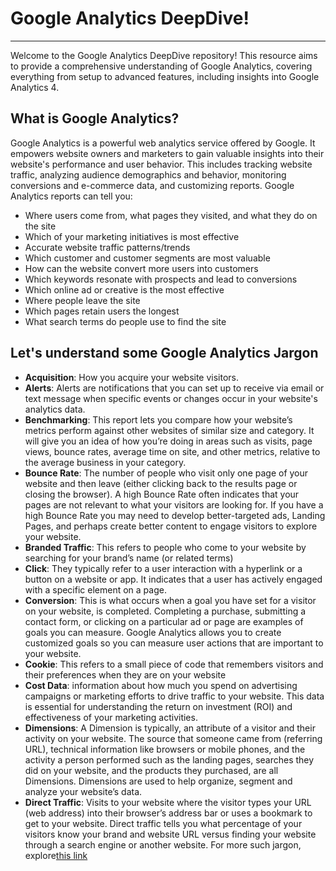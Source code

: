 # Google Analytics DeepDive! 
---
Welcome to the Google Analytics DeepDive repository! This resource aims to provide a comprehensive understanding of Google Analytics, covering everything from setup to advanced features, including insights into Google Analytics 4.

## What is Google Analytics?

Google Analytics is a powerful web analytics service offered by Google. It empowers website owners and marketers to gain valuable insights into their website's performance and user behavior. This includes tracking website traffic, analyzing audience demographics and behavior, monitoring conversions and e-commerce data, and customizing reports. Google Analytics reports can tell you:
-  Where users come from, what pages they visited, and what they do on the site
- Which of your marketing initiatives is most effective
- Accurate website traffic patterns/trends
- Which customer and customer segments are most valuable
- How can the website convert more users into customers
- Which keywords resonate with prospects and lead to conversions
- Which online ad or creative is the most effective
- Where people leave the site
- Which pages retain users the longest
- What search terms do people use to find the site

## Let's understand some Google Analytics Jargon

+ **Acquisition**: How you acquire your website visitors.
+ **Alerts**: Alerts are notifications that you can set up to receive via email or text message when specific events or 
  changes occur in your website's analytics data.
+ **Benchmarking**: This report lets you compare how your website’s metrics perform against other websites of similar size and category. It will give you an idea of how you’re doing in areas such as visits, page views, bounce rates, average time on site, and other metrics, relative to the average business in your category.
+ **Bounce Rate**:  The number of people who visit only one page of your website and then leave (either clicking back to the results page or closing the browser). A high Bounce Rate often indicates that your pages are not relevant to what your visitors are looking for. If you have a high Bounce Rate you may need to develop better-targeted ads, Landing Pages, and perhaps create better content to engage visitors to explore your website.
+ **Branded Traffic**:  This refers to people who come to your website by searching for your brand’s name (or related terms)
+ **Click**: They typically refer to a user interaction with a hyperlink or a button on a website or app. It indicates that a user has actively engaged with a specific element on a page.
+ **Conversion**:  This is what occurs when a goal you have set for a visitor on your website, is completed. Completing a purchase, submitting a contact form, or clicking on a particular ad or page are examples of goals you can measure. Google Analytics allows you to create customized goals so you can measure user actions that are important to your website.
+ **Cookie**:  This refers to a small piece of code that remembers visitors and their preferences when they are on your website
+ **Cost Data**:   information about how much you spend on advertising campaigns or marketing efforts to drive traffic to your website. This data is essential for understanding the return on investment (ROI) and effectiveness of your marketing activities.
+ **Dimensions**:  A Dimension is typically, an attribute of a visitor and their activity on your website. The source that someone came from (referring URL), technical information like browsers or mobile phones, and the activity a person performed such as the landing pages, searches they did on your website, and the products they purchased, are all Dimensions. Dimensions are used to help organize, segment and analyze your website’s data.
+ **Direct Traffic**: Visits to your website where the visitor types your URL (web address) into their browser’s address bar or uses a bookmark to get to your website. Direct traffic tells you what percentage of your visitors know your brand and website URL versus finding your website through a search engine or another website.
  For more such jargon, explore[this link](https://vicimediainc.com/google-analytics-cheat-sheet-2/) 


